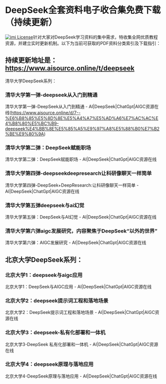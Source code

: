 # DeepSeek全套资料电子收合集免费下载（持续更新）
[![imi License](https://img.shields.io/badge/license-MIT-green)](https://github.com/xuejiazhi/pgii/blob/main/LICENSE)针对大家对DeepSeek学习资料的集中需求，特收集全网优质教程资源，并建立实时更新机制。以下为当前可获取的PDF资料分类索引及下载指引：

## 持续更新地址是：https://www.aisource.online/t/deepseek

清华大学DeepSeek系列：
### 清华大学第一弹-deepseek从入门到精通

清华大学第一弹-DeepSeek从入门到精通 - AI|DeepSeek|ChatGpt|AIGC资源在线(https://www.aisource.online/d/7--%E6%B8%85%E5%8D%8E%E5%A4%A7%E5%AD%A6%E7%AC%AC%E4%B8%80%E5%BC%B9-deepseek%E4%BB%8E%E5%85%A5%E9%97%A8%E5%88%B0%E7%B2%BE%E9%80%9A)

### 清华大学第二弹：DeepSeek赋能职场

清华大学第二弹：DeepSeek赋能职场 - AI|DeepSeek|ChatGpt|AIGC资源在线

### 清华大学第四弹-deepseekdeepresearch让科研像聊天一样简单

清华大学第四弹-DeepSeek+DeepResearch:让科研像聊天一样简单 - AI|DeepSeek|ChatGpt|AIGC资源在线

### 清华大学第五弹deepseek与ai幻觉

清华大学第五弹：DeepSeek与AI幻觉 - AI|DeepSeek|ChatGpt|AIGC资源在线

### 清华大学第六弹aigc发展研究，内容聚焦于DeepSeek“以外的世界”

清华大学第六弹：AIGC发展研究 - AI|DeepSeek|ChatGpt|AIGC资源在线

## 北京大学DeepSeek系列：
### 北京大学1：deepseek与aigc应用

北京大学1：DeepSeek与AIGC应用 - AI|DeepSeek|ChatGpt|AIGC资源在线

### 北京大学2：deepseek提示词工程和落地场景

北京大学2：DeepSeek提示词工程和落地场景 - AI|DeepSeek|ChatGpt|AIGC资源在线

### 北京大学3：deepseek-私有化部署和一体机

北京大学3-DeepSeek 私有化部署和一体机 - AI|DeepSeek|ChatGpt|AIGC资源在线

### 北京大学4：deepseek原理与落地应用

北京大学4-DeepSeek原理与落地应用 - AI|DeepSeek|ChatGpt|AIGC资源在线

​
